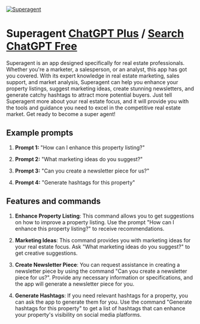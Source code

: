 
[![Superagent](https://files.oaiusercontent.com/file-zx6OAb9Vub8rOqZbZaSk3iqY?se=2123-10-20T06%3A30%3A11Z&sp=r&sv=2021-08-06&sr=b&rscc=max-age%3D31536000%2C%20immutable&rscd=attachment%3B%20filename%3DSuperagent%2520S%2520w%253Abackground.png&sig=AphAq50ApUUoBhczff1DC8tuWde/bDoDmcUNL8bivSk%3D)](https://chat.openai.com/g/g-aK80ux1NM-superagent)

# Superagent [ChatGPT Plus](https://chat.openai.com/g/g-aK80ux1NM-superagent) / [Search ChatGPT Free](https://gptcall.net/index.html#/?search=Superagent)

Superagent is an app designed specifically for real estate professionals. Whether you're a marketer, a salesperson, or an analyst, this app has got you covered. With its expert knowledge in real estate marketing, sales support, and market analysis, Superagent can help you enhance your property listings, suggest marketing ideas, create stunning newsletters, and generate catchy hashtags to attract more potential buyers. Just tell Superagent more about your real estate focus, and it will provide you with the tools and guidance you need to excel in the competitive real estate market. Get ready to become a super agent!

## Example prompts

1. **Prompt 1:** "How can I enhance this property listing?"

2. **Prompt 2:** "What marketing ideas do you suggest?"

3. **Prompt 3:** "Can you create a newsletter piece for us?"

4. **Prompt 4:** "Generate hashtags for this property"

## Features and commands

1. **Enhance Property Listing**: This command allows you to get suggestions on how to improve a property listing. Use the prompt "How can I enhance this property listing?" to receive recommendations.

2. **Marketing Ideas**: This command provides you with marketing ideas for your real estate focus. Ask "What marketing ideas do you suggest?" to get creative suggestions.

3. **Create Newsletter Piece**: You can request assistance in creating a newsletter piece by using the command "Can you create a newsletter piece for us?". Provide any necessary information or specifications, and the app will generate a newsletter piece for you.

4. **Generate Hashtags**: If you need relevant hashtags for a property, you can ask the app to generate them for you. Use the command "Generate hashtags for this property" to get a list of hashtags that can enhance your property's visibility on social media platforms.


